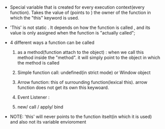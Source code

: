 - Special variable that is created for every execution context(every function).
  Takes the value of (points to ) the owner of the function in which the "this" keyword is used.

- 'This' is not static . It depends on how the function is called , and its value is only assigned when the function is "actually called";

- 4 different ways a function can be called

  1. as a method(function attach to the object) :
     when we call this method inside the "method". it will simply point to the object in which the method is called

  2. Simple function call: undefined(in strict mode) or Window object

  3. Arrow function: this of surrounding function(lexical this). arrow function does not get its own this keywoard.

  4. Event Listener :<DOM element that the handler is attached to>

  5. new/ call / apply/ bind

- NOTE: 'this' will never points to the function itselt(in which it is used) and also not its variable envioroment
